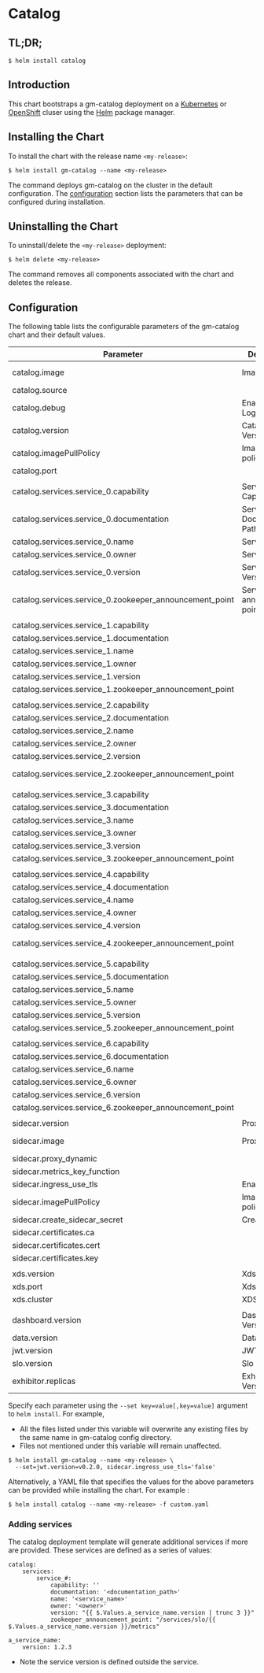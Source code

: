 # Catalog

## TL;DR;

```console
$ helm install catalog
```

## Introduction

This chart bootstraps a gm-catalog deployment on a [Kubernetes](http://kubernetes.io) or [OpenShift](https://www.openshift.com/) cluser using the [Helm](https://helm.sh) package manager.

## Installing the Chart

To install the chart with the release name `<my-release>`:

```console
$ helm install gm-catalog --name <my-release>
```

The command deploys gm-catalog on the cluster in the default configuration. The [configuration](#configuration) section lists the parameters that can be configured during installation.

## Uninstalling the Chart

To uninstall/delete the `<my-release>` deployment:

```console
$ helm delete <my-release>
```

The command removes all components associated with the chart and deletes the release.

## Configuration

The following table lists the configurable parameters of the gm-catalog chart and their default values.

| Parameter                                               | Description                | Default                                                        |
| ------------------------------------------------------- | -------------------------- | -------------------------------------------------------------- |
| catalog.image                                           | Image                      | docker.production.deciphernow.com/deciphernow/gm-catalog:0.3.6 |
| catalog.source                                          |                            | xds                                                            |
| catalog.debug                                           | Enable Logging             | 'false'                                                        |
| catalog.version                                         | Catalog Version            | 0.3.6                                                          |
| catalog.imagePullPolicy                                 | Image pull policy          | Always                                                         |
| catalog.port                                            |                            | 9080                                                           |
|                                                         |                            |                                                                |
| catalog.services.service_0.capability                   | Service Capability         | 'Grey Matter'                                                  |
| catalog.services.service_0.documentation                | Service Documentation Path | ''                                                             |
| catalog.services.service_0.name                         | Service Name               | 'Grey Matter Catalog'                                          |
| catalog.services.service_0.owner                        | Service Owner              | 'Decipher'                                                     |
| catalog.services.service_0.version                      | Service Version            | "{{ \$.Values.catalog.version \| trunc 3 }}"                   |
| catalog.services.service_0.zookeeper_announcement_point | Service ZK announce point  | "/services/catalog/{{ $.Values.catalog.version }}/metrics"     |
|                                                         |                            |                                                                |
| catalog.services.service_1.capability                   |                            | 'Grey Matter'                                                  |
| catalog.services.service_1.documentation                |                            | ''                                                             |
| catalog.services.service_1.name                         |                            | 'Grey Matter Control'                                          |
| catalog.services.service_1.owner                        |                            | 'Decipher'                                                     |
| catalog.services.service_1.version                      |                            | "{{ \$.Values.xds.version \| trunc 3 }}"                       |
| catalog.services.service_1.zookeeper_announcement_point |                            | "/services/xds/{{ $.Values.xds.version }}/metrics"             |
|                                                         |                            |                                                                |
| catalog.services.service_2.capability                   |                            | 'Grey Matter'                                                  |
| catalog.services.service_2.documentation                |                            | ''                                                             |
| catalog.services.service_2.name                         |                            | 'Grey Matter Dashboard'                                        |
| catalog.services.service_2.owner                        |                            | 'Decipher'                                                     |
| catalog.services.service_2.version                      |                            | "{{ \$.Values.dashboard.version \| trunc 3 }}"                 |
| catalog.services.service_2.zookeeper_announcement_point |                            | "/services/dashboard/{{ $.Values.dashboard.version }}/metrics" |
|                                                         |                            |                                                                |
| catalog.services.service_3.capability                   |                            | 'Grey Matter'                                                  |
| catalog.services.service_3.documentation                |                            | '/services/data/{{ $.Values.data.version }}/'                  |
| catalog.services.service_3.name                         |                            | 'Grey Matter Data'                                             |
| catalog.services.service_3.owner                        |                            | 'Decipher'                                                     |
| catalog.services.service_3.version                      |                            | "{{ \$.Values.data.version \| trunc 3 }}"                      |
| catalog.services.service_3.zookeeper_announcement_point |                            | "/services/data/{{ $.Values.data.version }}/metrics"           |
|                                                         |                            |                                                                |
| catalog.services.service_4.capability                   |                            | 'Grey Matter'                                                  |
| catalog.services.service_4.documentation                |                            | ''                                                             |
| catalog.services.service_4.name                         |                            | 'Grey Matter JWT Security'                                     |
| catalog.services.service_4.owner                        |                            | 'Decipher'                                                     |
| catalog.services.service_4.version                      |                            | "{{ \$.Values.jwt.version \| trunc 3 }}"                       |
| catalog.services.service_4.zookeeper_announcement_point |                            | "/services/jwt-security/{{ $.Values.jwt.version }}/metrics"    |
|                                                         |                            |                                                                |
| catalog.services.service_5.capability                   |                            | 'Grey Matter'                                                  |
| catalog.services.service_5.documentation                |                            | ''                                                             |
| catalog.services.service_5.name                         |                            | 'Grey Matter Edge'                                             |
| catalog.services.service_5.owner                        |                            | 'Decipher'                                                     |
| catalog.services.service_5.version                      |                            | "{{ \$.Values.sidecar.version \| trunc 3 }}"                   |
| catalog.services.service_5.zookeeper_announcement_point |                            | "/services/edge/{{ $.Values.sidecar.version }}/metrics"        |
|                                                         |                            |                                                                |
| catalog.services.service_6.capability                   |                            | 'Grey Matter'                                                  |
| catalog.services.service_6.documentation                |                            | ''                                                             |
| catalog.services.service_6.name                         |                            | 'Grey Matter Service Level Objectives'                         |
| catalog.services.service_6.owner                        |                            | 'Decipher'                                                     |
| catalog.services.service_6.version                      |                            | "{{ \$.Values.slo.version \| trunc 3 }}"                       |
| catalog.services.service_6.zookeeper_announcement_point |                            | "/services/slo/{{ $.Values.slo.version }}/metrics"             |
|                                                         |                            |                                                                |
| sidecar.version                                         | Proxy Version              | 0.7.1                                                          |
| sidecar.image                                           | Proxy Image                | 'docker.production.deciphernow.com/deciphernow/gm-proxy:0.7.1' |
| sidecar.proxy_dynamic                                   |                            | 'true'                                                         |
| sidecar.metrics_key_function                            |                            | depth                                                          |
| sidecar.ingress_use_tls                                 | Enable TLS                 | 'true'                                                         |
| sidecar.imagePullPolicy                                 | Image pull policy          | Always                                                         |
| sidecar.create_sidecar_secret                           | Create Certs               | false                                                          |
| sidecar.certificates.ca                                 |                            | '...'                                                          |
| sidecar.certificates.cert                               |                            | '...'                                                          |
| sidecar.certificates.key                                |                            | '...'                                                          |
|                                                         |                            |                                                                |
| xds.version                                             | Xds Version                | 0.2.6                                                          |
| xds.port                                                | Xds Port                   | 18000                                                          |
| xds.cluster                                             | XDS Cluster                | greymatter                                                     |
|                                                         |                            |                                                                |
| dashboard.version                                       | Dashboard Version          | 2.5.0                                                          |
| data.version                                            | Data Version               | 0.2.3                                                          |
| jwt.version                                             | JWT Version                | 0.2.0                                                          |
| slo.version                                             | Slo Version                | 0.4.0                                                          |
| exhibitor.replicas                                      | Exhibitor Version          | 1                                                              |

Specify each parameter using the `--set key=value[,key=value]` argument to `helm install`. For example,

- All the files listed under this variable will overwrite any existing files by the same name in gm-catalog config directory.
- Files not mentioned under this variable will remain unaffected.

```console
$ helm install gm-catalog --name <my-release> \
  --set=jwt.version=v0.2.0, sidecar.ingress_use_tls='false'
```

Alternatively, a YAML file that specifies the values for the above parameters can be provided while installing the chart. For example :

```console
$ helm install catalog --name <my-release> -f custom.yaml
```

### Adding services

The catalog deployment template will generate additional services if more are provided. These services are defined as a series of values:

```console
catalog:
    services:
        service_#:
            capability: ''
            documentation: '<documentation_path>'
            name: '<service_name>'
            owner: '<owner>'
            version: "{{ $.Values.a_service_name.version | trunc 3 }}"
            zookeeper_announcement_point: "/services/slo/{{ $.Values.a_service_name.version }}/metrics"

a_service_name:
    version: 1.2.3
```

- Note the service version is defined outside the service.
